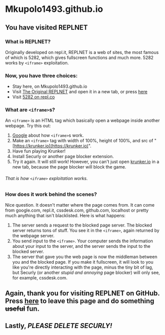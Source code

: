 # Mkupolo1493.github.io
## You have visited REPLNET
### What is REPLNET?
Originally developed on repl.it, REPLNET is a web of sites, the most famous of which is 5282, which gives fullscreen functions and much more. 5282 works by `<iframe>` exploitation.
### Now, you have three choices:
+ Stay here, on Mkupolo1493.github.io
+ Visit [The Original REPLNET](https://repl.it/@3941driB/HTMLFRP) and open it in a new tab, or press [here](https://HTMLFRP--3491drib.repl.co)
+ Visit [5282 on repl.co](https://5282--3941drib.repl.co)
### What are `<iframe>`s?
An `<iframe>` is an HTML tag which basically open a webpage inside another webpage. Try this out:
1. [Google](https://www.google.com/?safe=active&ssui=on) about how `<iframe>`s work.
2. Make an `<iframe>` tag with width of 100%, height of 100%, and src of "[https://krunker.io](https://krunker.io)".
3. Have fun playing Krunker!
4. Install Securly or another page blocker extension.
5. Try it again.
It will still work! However, you can't just open [krunker.io](https://krunker.io) in a new tab, because the page blocker will block the game.
###### That is how `<iframe>` exploitation works.
### How does it work behind the scenes?
Nice question. It doesn't matter where the page comes from. It can come from google.com, repl.it, cssdesk.com, github.com, localhost or pretty much anything that isn't blacklisted. Here is what happens:
1. The server sends a request to the blocked page server. The blocked server returns tons of stuff. You see it in the `<iframe>`, again returned by the webpage server.
2. You send input to the `<iframe>`. Your computer sends the information about your input to the server, and the server sends the input to the blocked server.
3. The server that gave you the web page is now the middleman between you and the blocked page. If you make it fullscreen, it will look to you like you're directly interacting with the page, minus the tiny bit of lag, but Securly (or another *stupid and annoying* page blocker) will only see, for example, cssdesk.com.
## Again, thank you for visiting REPLNET on GitHub. Press [here](https://Mkupolo1493.github.io/5282/index.html) to leave this page and do something ~~useful~~ fun.
## Lastly, *PLEASE DELETE SECURLY!*
